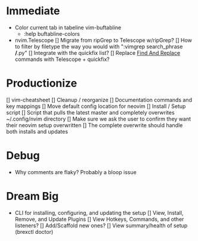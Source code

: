 # Immediate
- Color current tab in tabeline vim-buftabline
  - :help buftabline-colors
- nvim.Telescope
  [] Migrate from ripGrep to Telescope w/ripGrep?
    [] How to filter by filetype the way you would with ":vimgrep search_phrase **/**.py"
  [] Integrate with the quickfix list?
  [] Replace [Find And Replace](https://github.com/brooth/far.vim) commands with Telescope + quickfix?

# Productionize

[] vim-cheatsheet
[] Cleanup / reorganize
[] Documentation commands and key mappings
[] Move default config location for neovim
[] Install / Setup script
  [] Script that pulls the latest master and completely overwrites ~/.config/nvim directory
    [] Make sure we ask the user to confirm they want their neovim setup overwritten
    [] The complete overwrite should handle both installs and updates

# Debug
- Why comments are flaky? Probably a bloop issue

# Dream Big

- CLI for installing, configuring, and updating the setup
    [] View, Install, Remove, and Update Plugins
    [] View Hotkeys, Commands, and other listeners?
      [] Add/Scaffold new ones?
    [] View summary/health of setup (brexctl doctor)
